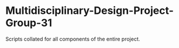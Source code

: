 # Multidisciplinary-Design-Project-Group-31
Scripts collated for all components of the entire project.
